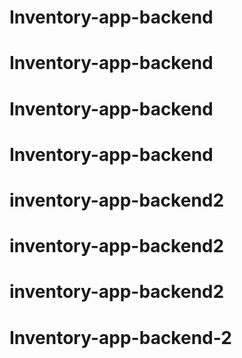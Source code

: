 # Inventory-app-backend
# Inventory-app-backend
# Inventory-app-backend
# Inventory-app-backend
# inventory-app-backend2
# inventory-app-backend2
# inventory-app-backend2
# Inventory-app-backend-2
